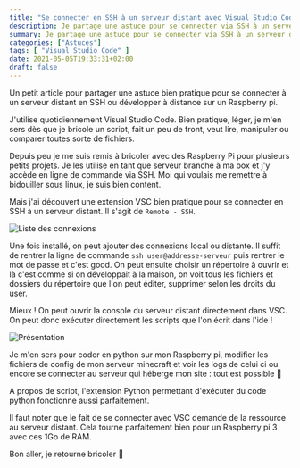```yaml
---
title: "Se connecter en SSH à un serveur distant avec Visual Studio Code"
description: Je partage une astuce pour se connecter via SSH à un serveur distant grâce à Visual Studio Code
summary: Je partage une astuce pour se connecter via SSH à un serveur distant grâce à Visual Studio Code
categories: ["Astuces"]
tags: [ "Visual Studio Code" ]
date: 2021-05-05T19:33:31+02:00
draft: false
---
```


Un petit article pour partager une astuce bien pratique pour se connecter à un serveur distant en SSH ou développer à distance sur un Raspberry pi.

J'utilise quotidiennement Visual Studio Code. Bien pratique, léger, je m'en sers dès que je bricole un script, fait un peu de front, veut lire, manipuler ou comparer toutes sorte de fichiers.

Depuis peu je me suis remis à bricoler avec des Raspberry Pi pour plusieurs petits projets. Je les utilise en tant que serveur branché à ma box et j'y accède en ligne de commande via SSH. Moi qui voulais me remettre à bidouiller sous linux, je suis bien content.

Mais j'ai découvert une extension VSC bien pratique pour se connecter en SSH à un serveur distant. Il s'agit de `Remote - SSH`.

<img src="/img/se-connecter-ssh-serveur-distant-vsc/ssh-vsc-list-connexion.png" alt="Liste des connexions" class="center">

Une fois installé, on peut ajouter des connexions local ou distante. Il suffit de rentrer la ligne de commande `ssh user@addresse-serveur` puis rentrer le mot de passe et c'est good. On peut ensuite choisir un répertoire à ouvrir et là c'est comme si on développait à la maison, on voit tous les fichiers et dossiers du répertoire que l'on peut éditer, supprimer selon les droits du user.

Mieux ! On peut ouvrir la console du serveur distant directement dans VSC. On peut donc exécuter directement les scripts que l'on écrit dans l'ide !

<img src="/img/se-connecter-ssh-serveur-distant-vsc/ssh-vsc-presentation.png" alt="Présentation" class="center">

Je m'en sers pour coder en python sur mon Raspberry pi, modifier les fichiers de config de mon serveur minecraft et voir les logs de celui ci ou encore se connecter au serveur qui héberge mon site : tout est possible 🙂

A propos de script, l'extension Python permettant d'exécuter du code python fonctionne aussi parfaitement.

Il faut noter que le fait de se connecter avec VSC demande de la ressource au serveur distant. Cela tourne parfaitement bien pour un Raspberry pi 3 avec ces 1Go de RAM.

Bon aller, je retourne bricoler 🙂